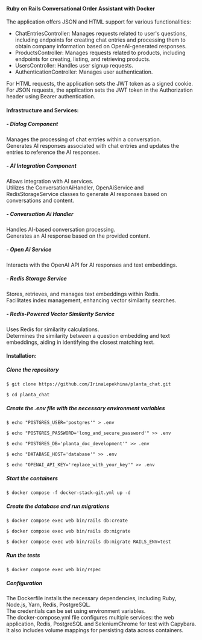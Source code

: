 #### Ruby on Rails Conversational Order Assistant with Docker

The application offers JSON and HTML support for various functionalities:

- ChatEntriesController: Manages requests related to user's questions, including endpoints for creating chat entries and processing them to obtain company information based on OpenAI-generated responses.
- ProductsController: Manages requests related to products, including endpoints for creating, listing, and retrieving products.
- UsersController: Handles user signup requests.
- AuthenticationController: Manages user authentication.

For HTML requests, the application sets the JWT token as a signed cookie.   
For JSON requests, the application sets the JWT token in the Authorization header using Bearer authentication.

#### Infrastructure and Services:

##### - Dialog Component
Manages the processing of chat entries within a conversation.  
Generates AI responses associated with chat entries and updates the entries to reference the AI responses.

##### - AI Integration Component
Allows integration with AI services.  
Utilizes the ConversationAiHandler, OpenAiService and RedisStorageService classes to generate AI responses based on conversations and content.

##### - Conversation Ai Handler
Handles AI-based conversation processing.  
Generates an AI response based on the provided content.

##### - Open Ai Service
Interacts with the OpenAI API for AI responses and text embeddings.

##### - Redis Storage Service
Stores, retrieves, and manages text embeddings within Redis.   
Facilitates index management, enhancing vector similarity searches.

#####  - Redis-Powered Vector Similarity Service
Uses Redis for similarity calculations.  
Determines the similarity between a question embedding and text embeddings, aiding in identifying the closest matching text.

#### Installation:
##### Clone the repository

`$ git clone https://github.com/IrinaLepekhina/planta_chat.git`

`$ cd planta_chat`


##### Create the .env file with the necessary environment variables

`$ echo "POSTGRES_USER='postgres'" > .env`

`$ echo "POSTGRES_PASSWORD='long_and_secure_password'" >> .env`

`$ echo "POSTGRES_DB='planta_doc_development'" >> .env`

`$ echo "DATABASE_HOST='database'" >> .env`

`$ echo "OPENAI_API_KEY='replace_with_your_key'" >> .env`


##### Start the containers

`$ docker compose -f docker-stack-git.yml up -d`

##### Create the database and run migrations

`$ docker compose exec web bin/rails db:create`

`$ docker compose exec web bin/rails db:migrate`

`$ docker compose exec web bin/rails db:migrate RAILS_ENV=test`


##### Run the tests

`$ docker compose exec web bin/rspec`


##### Configuration

The Dockerfile installs the necessary dependencies, including Ruby, Node.js, Yarn, Redis, PostgreSQL.  
The credentials can be set using environment variables.  
The docker-compose.yml file configures multiple services: the web application, Redis, PostgreSQL and SeleniumChrome for test with Capybara. It also includes volume mappings for persisting data across containers.